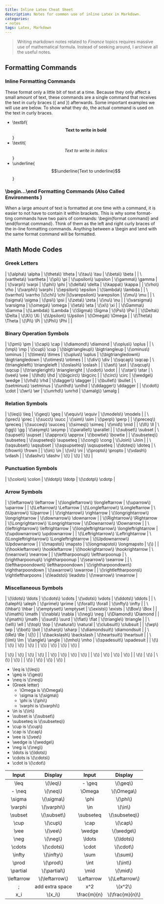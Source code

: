 ```yaml
---
title: Inline Latex Cheat Sheet
description: Notes for common use of inline Latex in Markdown.
categories:
- notes
tags: Latex, Markdown
---
```


> Writing markdown notes related to *Finance* topics requires massive use of mathematical formula. Instead of seeking around, I archieve all the useful notes.

## Formatting Commands

### Inline Formatting Commands

These format only a little bit of text at a time. Because they only affect a small amount of text, these commands are a single command that receives the text in curly braces ({ and }) afterwards. Some important examples we will use are below. To show what they do, the actual command is used on the text in curly braces.

- \textbf{$$\textbf{Text to write in bold}$$}
- \textit{$$\textit{Text to write in italics}$$}
- \underline{$$\underline{Text to underline}$$}

### \begin...\end Formatting Commands (Also Called Environments )

When a large amount of text is formatted at one time with a command, it is easier to not have to contain it within brackets. This is why some format- ting commands have two pairs of commands: \begin{format command} and \end{format command}. Think of them as the left and right curly braces of the in-line formatting commands. Anything between a \begin and \end with the same format command will be formatted.

## Math Mode Codes

### Greek Letters

| \\(\alpha\\) \alpha  |  \\(\theta\\) \theta | \\(\tau\\) \tau  | \\(\beta\\) \beta  |
| \\(vartheta\\) \vartheta  |  \\(\pi\\) \pi | \\(\upsilon\\) \upsilon  | \\(\gamma\\) \gamma  |
|  \\(\varpi\\) \varpi |  \\(\phi\\) \phi | \\(\delta\\) \delta  | \\(\kappa\\) \kappa  |
| \\(\rho\\) \rho  | \\(\varphi\\) \varphi  | \\(\epsilon\\) \epsilon  | \\(\lambda\\) \lambda  |
| \\(\varrho\\) \varrho  |\\(\chi\\) \chi   |\\(\varepsilon\\) \varepsilon   | \\(\mu\\) \mu  |
| \\(\sigma\\) \sigma  | \\(\psi\\) \psi  | \\(\zeta\\) \zeta  | \\(\nu\\) \nu  |
|  \\(\varsigma\\) \varsigma | \\(\omega\\) \omega  | \\(\eta\\) \eta  | \\(\xi\\) \xi  |
| \\(\Gamma\\) \Gamma  | \\(\Lambda\\) \Lambda  |  \\(\Sigma\\) \Sigma |  \\(\Psi\\) \Psi |
| \\(\Delta\\) \Delta  | \\(\Xi\\) \Xi  | \\(\Upsilon\\) \Upsilon  | \\(\Omega\\) \Omega  |
| \\(\Theta\\) \Theta  | \\(\Pi\\) \Pi  | \\(\Phi\\) \Phi  |   |

### Binary Operation Symbols

| \\(\pm\\) \pm  | \\(\cap\\) \cap  | \\(\diamond\\) \diamond  | \\(\oplus\\) \oplus  |
| \\(\mp\\) \mp  | \\(\cup\\) \cup  | \\(\bigtriangleup\\) \bigtriangleup  | \\(\ominus\\) \ominus  |
| \\(\times\\) \times  | \\(\uplus\\) \uplus  | \\(\bigtriangledown\\) \bigtriangledown  | \\(\otimes\\) \otimes  |
| \\(\div\\) \div  | \\(\sqcap\\) \sqcap  | \\(\triangleleft\\) \triangleleft  | \\(\oslash\\) \oslash  |
| \\(\ast\\) \ast  | \\(\sqcup\\) \sqcup  | \\(\triangleright\\) \triangleright  | \\(\odot\\) \odot  |
| \\(\star\\) \star  | \\(\vee\\) \vee  | \\(\lhd\\) \lhd  | \\(\bigcirc\\) \bigcirc  |
| \\(\circ\\) \circ  | \\(\wedge\\) \wedge  | \\(\rhd\\) \rhd  | \\(\dagger\\) \dagger  |
| \\(\bullet\\) \bullet  | \\(\setminus\\) \setminus  | \\(\unlhd\\) \unlhd  | \\(\ddagger\\) \ddagger  |
| \\(\cdot\\) \cdot  | \\(\wr\\) \wr  | \\(\unrhd\\) \unrhd  | \\(\amalg\\) \amalg  |

### Relation Symbols

| \\(\leq\\) \leq | \\(\geq\\) \geq | \\(\equiv\\) \equiv | \\(\models\\) \models |
| \\(\prec\\) \prec | \\(\succ\\) \succ | \\(\sim\\) \sim | \\(\perp\\) \perp |
| \\(\preceq\\) \preceq | \\(\succeq\\) \succeq | \\(\simeq\\) \simeq | \\(\mid\\) \mid |
| \\(\ll\\) \ll | \\(\gg\\) \gg | \\(\asymp\\) \asymp | \\(\parallel\\) \parallel |
| \\(\subset\\) \subset | \\(\supset\\) \supset | \\(\approx\\) \approx | \\(\bowtie\\) \bowtie |
| \\(\subseteq\\) \subseteq | \\(\supseteq\\) \supseteq | \\(\cong\\) \cong | \\(\Join\\) \Join |
| \\(\sqsubset\\) \sqsubset | \\(\sqsupseteq\\) \sqsupseteq | \\(\doteq\\) \doteq | \\(\frown\\) \frown |
| \\(\in\\) \in | \\(\ni\\) \ni | \\(\propto\\) \propto | \\(\vdash\\) \vdash |
| \\(\dashv\\) \dashv | \\(\\) | \\(\\) | \\(\\) |

### Punctuation Symbols

| \\(\colon\\) \colon | \\(\ldotp\\) \ldotp | \\(\cdotp\\) \cdotp |


### Arrow Symbols

| \\(\leftarrow\\) \leftarrow | \\(\longleftarrow\\) \longleftarrow | \\(\uparrow\\) \uparrow |
| \\(\Leftarrow\\) \Leftarrow | \\(\Longleftarrow\\) \Longleftarrow | \\(\Uparrow\\) \Uparrow |
| \\(\rightarrow\\) \rightarrow | \\(\longrightarrow\\) \longrightarrow | \\(\downarrow\\) \downarrow |
| \\(\Rightarrow\\) \Rightarrow | \\(\Longrightarrow\\) \Longrightarrow | \\(\Downarrow\\) \Downarrow |
| \\(\leftrightarrow\\) \leftrightarrow | \\(\longleftrightarrow\\) \longleftrightarrow | \\(\updownarrow\\) \updownarrow |
| \\(\Leftrightarrow\\) \Leftrightarrow | \\(\Longleftrightarrow\\) \Longleftrightarrow | \\(\Updownarrow\\) \Updownarrow |
| \\(\mapsto\\) \mapsto | \\(\longmapsto\\) \longmapsto | \\(\\) |
| \\(\hookleftarrow\\) \hookleftarrow | \\(\hookrightarrow\\) \hookrightarrow | \\(\nearrow\\) \nearrow |
| \\(\leftharpoonup\\) \leftharpoonup | \\(\rightharpoonup\\) \rightharpoonup | \\(\searrow\\) \searrow |
| \\(\leftharpoondown\\) \leftharpoondown | \\(\rightharpoondown\\) \rightharpoondown | \\(\swarrow\\) \swarrow |
| \\(\rightleftharpoons\\) \rightleftharpoons | \\(\leadsto\\) \leadsto | \\(\nwarrow\\) \nwarrow |

### Miscellaneous Symbols

| \\(\ldots\\) \ldots | \\(\cdots\\) \cdots | \\(\vdots\\) \vdots | \\(\ddots\\) \ddots |
| \\(\aleph\\) \aleph | \\(\prime\\) \prime | \\(\forall\\) \forall | \\(\infty\\) \infty |
| \\(\hbar\\) \hbar | \\(\emptyset\\) \emptyset | \\(\exists\\) \exists | \\(\Box\\) \Box |
| \\(\imath\\) \imath | \\(\nabla\\) \nabla | \\(\neg\\) \neg | \\(\Diamond\\) \Diamond |
| \\(\jmath\\) \jmath | \\(\surd\\) \surd | \\(\flat\\) \flat | \\(\triangle\\) \triangle |
| \\(\ell\\) \ell | \\(\top\\) \top | \\(\natural\\) \natural | \\(\clubsuit\\) \clubsuit |
| \\(\wp\\) \wp | \\(\bot\\) \bot | \\(\sharp\\) \sharp | \\(\diamondsuit\\) \diamondsuit |
| \\(\Re\\) \Re | \\(\|\\) \| | \\(\backslash\\) \backslash | \\(\heartsuit\\) \heartsuit |
| \\(\Im\\) \Im | \\(\angle\\) \angle | \\(\mho\\) \mho | \\(\spadesuit\\) \spadesuit |
| \\(\\) | \\(\\) | \\(\\) | \\(\\) |
| \\(\\) | \\(\\) | \\(\\) | \\(\\) |



| \\(\\) | \\(\\) | \\(\\) | \\(\\) |
| \\(\\) | \\(\\) | \\(\\) | \\(\\) |
| \\(\\) | \\(\\) | \\(\\) | \\(\\) |
| \\(\\) | \\(\\) | \\(\\) | \\(\\) |
| \\(\\) | \\(\\) | \\(\\) | \\(\\) |


- \leq is \\(\leq\\)
- \geq is \\(\geq\\)
- \neq is \\(\neq\\)
- \(Greek letter)
	- \Omega is \\(\Omega\\)
	- \sigma is \\(\sigma\\)
	- \phi is \\(\phi\\)
	- \varphi is \\(\varphi\\)
- \in is \\(\in\\)
- \subset is \\(\subset\\)
- \subseteq is \\(\subseteq\\)
- \cup is \\(\cup\\)
- \cap is \\(\cap\\)
- \vee is \\(\vee\\)
- \wedge is \\(\wedge\\)
- \neg is \\(\neg\\)
- \ldots is \\(\ldots\\)
- \cdots is \\(\cdots\\)
- \cdot is \\(\cdot\\)

| Input  | Display  |  Input |  Display |
|:---:|:---:|:---:|:---:|
| \leq  |  \\(\leq\\) |  - \geq |  \\(\geq\\) |
|  - \neq |  \\(\neq\\) |  \Omega | \\(\Omega\\)  |
|  \sigma | \\(\sigma\\) |  \phi | \\(\phi\\)  |
|  \varphi |  \\(\varphi\\) |  \in |  \\(\in\\) |
|  \subset |  \\(\subset\\) | \subseteq |  \\(\subseteq\\) |
| \cup  |  \\(\cup\\) |  \cap | \\(\cap\\)  |
|  \vee | \\(\vee\\)  | \wedge  | \\(\wedge\\)  |
|  \neg |  \\(\neg\\) |  \ldots | \\(\ldots\\)  |
| \cdots  |  \\(\cdots\\) |  \cdot |  \\(\cdot\\) |
|  \infty |  \\(\infty\\) |  \sum |  \\(\sum\\) |
| \prod  | \\(\prod\\)  | \int  | \\(\int\\)  |
| \partial  | \\(\partial\\)  | \mid  |  \\(\mid\\) |
| \leftarrow  | \\(\leftarrow\\)  |  \Leftarrow |  \\(\Leftarrow\\) |
| \;  |  add extra space |  x^2 | \\(x^2\\)  |
|  x_i  | \\(x_i\\) |  \frac{m}{n} | \\(\frac{m}{n}\\)  |


